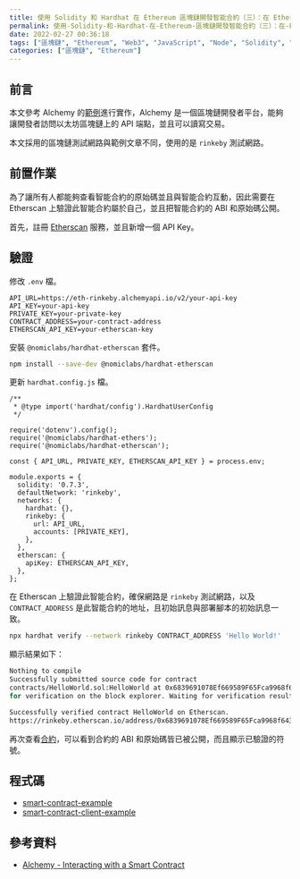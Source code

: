 ```yaml
---
title: 使用 Solidity 和 Hardhat 在 Ethereum 區塊鏈開發智能合約（三）：在 Etherscan 上提交認證
permalink: 使用-Solidity-和-Hardhat-在-Ethereum-區塊鏈開發智能合約（三）：在-Etherscan-上提交認證
date: 2022-02-27 00:36:18
tags: ["區塊鏈", "Ethereum", "Web3", "JavaScript", "Node", "Solidity", "Hardhat", "Smart Contract", "DApp", "Alchemy"]
categories: ["區塊鏈", "Ethereum"]
---
```


## 前言

本文參考 Alchemy 的[範例](https://docs.alchemy.com/alchemy/)進行實作，Alchemy 是一個區塊鏈開發者平台，能夠讓開發者訪問以太坊區塊鏈上的 API 端點，並且可以讀寫交易。

本文採用的區塊鏈測試網路與範例文章不同，使用的是 `rinkeby` 測試網路。

## 前置作業

為了讓所有人都能夠查看智能合約的原始碼並且與智能合約互動，因此需要在 Etherscan 上驗證此智能合約屬於自己，並且把智能合約的 ABI 和原始碼公開。

首先，註冊 [Etherscan](https://etherscan.io/) 服務，並且新增一個 API Key。

## 驗證

修改 `.env` 檔。

```ENV
API_URL=https://eth-rinkeby.alchemyapi.io/v2/your-api-key
API_KEY=your-api-key
PRIVATE_KEY=your-private-key
CONTRACT_ADDRESS=your-contract-address
ETHERSCAN_API_KEY=your-etherscan-key
```

安裝 `@nomiclabs/hardhat-etherscan` 套件。

```BASH
npm install --save-dev @nomiclabs/hardhat-etherscan
```

更新 `hardhat.config.js` 檔。

```JS
/**
 * @type import('hardhat/config').HardhatUserConfig
 */

require('dotenv').config();
require('@nomiclabs/hardhat-ethers');
require('@nomiclabs/hardhat-etherscan');

const { API_URL, PRIVATE_KEY, ETHERSCAN_API_KEY } = process.env;

module.exports = {
  solidity: '0.7.3',
  defaultNetwork: 'rinkeby',
  networks: {
    hardhat: {},
    rinkeby: {
      url: API_URL,
      accounts: [PRIVATE_KEY],
    },
  },
  etherscan: {
    apiKey: ETHERSCAN_API_KEY,
  },
};
```

在 Etherscan 上驗證此智能合約，確保網路是 `rinkeby` 測試網路，以及 `CONTRACT_ADDRESS` 是此智能合約的地址，且初始訊息與部署腳本的初始訊息一致。

```BASH
npx hardhat verify --network rinkeby CONTRACT_ADDRESS 'Hello World!'
```

顯示結果如下：

```BASH
Nothing to compile
Successfully submitted source code for contract
contracts/HelloWorld.sol:HelloWorld at 0x6839691078Ef669589F65Fca9968f6430D509812
for verification on the block explorer. Waiting for verification result...

Successfully verified contract HelloWorld on Etherscan.
https://rinkeby.etherscan.io/address/0x6839691078Ef669589F65Fca9968f6430D509812#code
```

再次查看[合約](https://rinkeby.etherscan.io/address/0x6839691078Ef669589F65Fca9968f6430D509812#code)，可以看到合約的 ABI 和原始碼皆已被公開，而且顯示已驗證的符號。

## 程式碼

- [smart-contract-example](https://github.com/memochou1993/smart-contract-example)
- [smart-contract-client-example](https://github.com/memochou1993/smart-contract-client-example)

## 參考資料

- [Alchemy - Interacting with a Smart Contract](https://docs.alchemy.com/alchemy/tutorials/hello-world-smart-contract/interacting-with-a-smart-contract)
